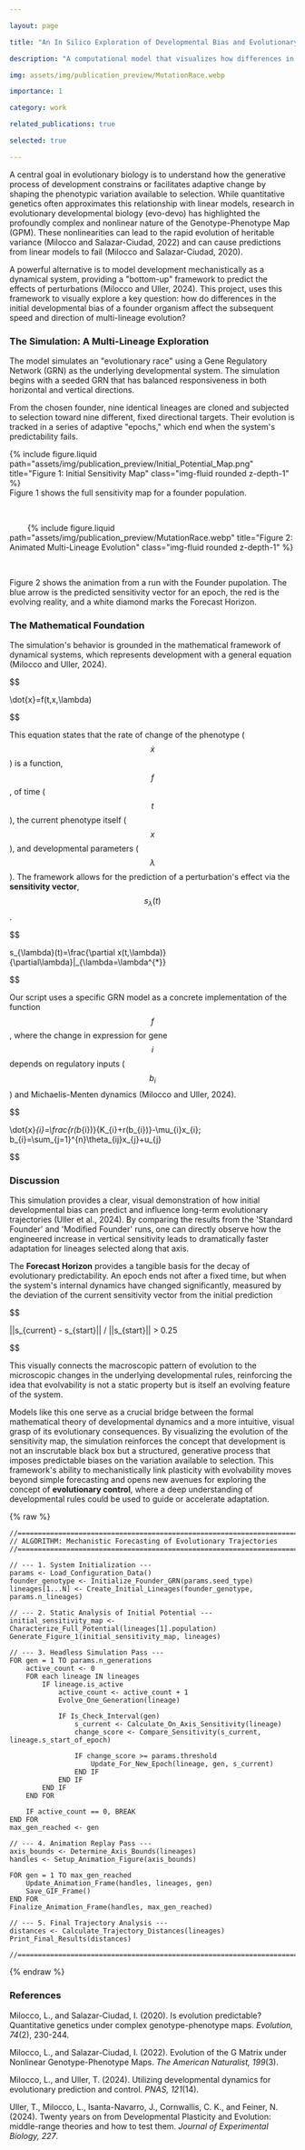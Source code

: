 ```yaml
---

layout: page

title: "An In Silico Exploration of Developmental Bias and Evolutionary Trajectories"

description: "A computational model that visualizes how differences in a founder genotype's developmental bias affect the speed and direction of multiple, independent evolutionary trajectories."

img: assets/img/publication_preview/MutationRace.webp

importance: 1

category: work

related_publications: true

selected: true

---
```




A central goal in evolutionary biology is to understand how the generative process of development constrains or facilitates adaptive change by shaping the phenotypic variation available to selection. While quantitative genetics often approximates this relationship with linear models, research in evolutionary developmental biology (evo-devo) has highlighted the profoundly complex and nonlinear nature of the Genotype-Phenotype Map (GPM). These nonlinearities can lead to the rapid evolution of heritable variance (Milocco and Salazar-Ciudad, 2022) and can cause predictions from linear models to fail (Milocco and Salazar-Ciudad, 2020).



A powerful alternative is to model development mechanistically as a dynamical system, providing a "bottom-up" framework to predict the effects of perturbations (Milocco and Uller, 2024). This project, uses this framework to visually explore a key question: how do differences in the initial developmental bias of a founder organism affect the subsequent speed and direction of multi-lineage evolution?



### The Simulation: A Multi-Lineage Exploration



The model simulates an "evolutionary race" using a Gene Regulatory Network (GRN) as the underlying developmental system. The simulation begins with a seeded GRN that has balanced responsiveness in both horizontal and vertical directions.



From the chosen founder, nine identical lineages are cloned and subjected to selection toward nine different, fixed directional targets. Their evolution is tracked in a series of adaptive "epochs," which end when the system's predictability fails.



<div class="row justify-content-center">
    <div class="col-sm-6 mt-3 mt-md-0">
        {% include figure.liquid path="assets/img/publication_preview/Initial_Potential_Map.png" title="Figure 1: Initial Sensitivity Map" class="img-fluid rounded z-depth-1" %}
    </div>
</div>
<div class="caption">
Figure 1 shows the full sensitivity map for a founder population.
</div>



<div class="row">

    <div class="col-sm mt-3 mt-md-0">

        {% include figure.liquid path="assets/img/publication_preview/MutationRace.webp" title="Figure 2: Animated Multi-Lineage Evolution" class="img-fluid rounded z-depth-1" %}

    </div>

</div>

<div class="caption">

Figure 2 shows the animation from a run with the Founder pupolation. The blue arrow is the predicted sensitivity vector for an epoch, the red is the evolving reality, and a white diamond marks the Forecast Horizon.

</div>



### The Mathematical Foundation

The simulation's behavior is grounded in the mathematical framework of dynamical systems, which represents development with a general equation (Milocco and Uller, 2024).



$$

\dot{x}=f(t,x,\lambda)

$$



This equation states that the rate of change of the phenotype ($$\dot{x}$$) is a function, $$f$$, of time ($$t$$), the current phenotype itself ($$x$$), and developmental parameters ($$\lambda$$). The framework allows for the prediction of a perturbation's effect via the **sensitivity vector**, $$s_{\lambda}(t)$$.



$$

s_{\lambda}(t)=\frac{\partial x(t,\lambda)}{\partial\lambda}|_{\lambda=\lambda^{*}}

$$



Our script uses a specific GRN model as a concrete implementation of the function $$f$$, where the change in expression for gene $$i$$ depends on regulatory inputs ($$b_i$$) and Michaelis-Menten dynamics (Milocco and Uller, 2024).



$$

\dot{x}_{i}=\frac{r(b_{i})}{K_{i}+r(b_{i})}-\mu_{i}x_{i}; b_{i}=\sum_{j=1}^{n}\theta_{ij}x_{j}+u_{j}

$$



### Discussion

This simulation provides a clear, visual demonstration of how initial developmental bias can predict and influence long-term evolutionary trajectories (Uller et al., 2024). By comparing the results from the 'Standard Founder' and 'Modified Founder' runs, one can directly observe how the engineered increase in vertical sensitivity leads to dramatically faster adaptation for lineages selected along that axis.



The **Forecast Horizon** provides a tangible basis for the decay of evolutionary predictability. An epoch ends not after a fixed time, but when the system's internal dynamics have changed significantly, measured by the deviation of the current sensitivity vector from the initial prediction

$$

||s_{current} - s_{start}|| / ||s_{start}|| > 0.25

$$

This visually connects the macroscopic pattern of evolution to the microscopic changes in the underlying developmental rules, reinforcing the idea that evolvability is not a static property but is itself an evolving feature of the system.

Models like this one serve as a crucial bridge between the formal mathematical theory of developmental dynamics and a more intuitive, visual grasp of its evolutionary consequences. By visualizing the evolution of the sensitivity map, the simulation reinforces the concept that development is not an inscrutable black box but a structured, generative process that imposes predictable biases on the variation available to selection. This framework's ability to mechanistically link plasticity with evolvability moves beyond simple forecasting and opens new avenues for exploring the concept of **evolutionary control**, where a deep understanding of developmental rules could be used to guide or accelerate adaptation.

{% raw %}

```text
//=========================================================================
// ALGORITHM: Mechanistic Forecasting of Evolutionary Trajectories
//=========================================================================

// --- 1. System Initialization ---
params <- Load_Configuration_Data()
founder_genotype <- Initialize_Founder_GRN(params.seed_type)
lineages[1...N] <- Create_Initial_Lineages(founder_genotype, params.n_lineages)

// --- 2. Static Analysis of Initial Potential ---
initial_sensitivity_map <- Characterize_Full_Potential(lineages[1].population)
Generate_Figure_1(initial_sensitivity_map, lineages)

// --- 3. Headless Simulation Pass ---
FOR gen = 1 TO params.n_generations
    active_count <- 0
    FOR each lineage IN lineages
        IF lineage.is_active
            active_count <- active_count + 1
            Evolve_One_Generation(lineage)
            
            IF Is_Check_Interval(gen)
                s_current <- Calculate_On_Axis_Sensitivity(lineage)
                change_score <- Compare_Sensitivity(s_current, lineage.s_start_of_epoch)
                
                IF change_score >= params.threshold
                    Update_For_New_Epoch(lineage, gen, s_current)
                END IF
            END IF
        END IF
    END FOR
    
    IF active_count == 0, BREAK
END FOR
max_gen_reached <- gen

// --- 4. Animation Replay Pass ---
axis_bounds <- Determine_Axis_Bounds(lineages)
handles <- Setup_Animation_Figure(axis_bounds)

FOR gen = 1 TO max_gen_reached
    Update_Animation_Frame(handles, lineages, gen)
    Save_GIF_Frame()
END FOR
Finalize_Animation_Frame(handles, max_gen_reached)

// --- 5. Final Trajectory Analysis ---
distances <- Calculate_Trajectory_Distances(lineages)
Print_Final_Results(distances)

//=========================================================================
```

{% endraw %}

### References

Milocco, L., and Salazar-Ciudad, I. (2020). Is evolution predictable? Quantitative genetics under complex genotype-phenotype maps. *Evolution, 74*(2), 230-244.



Milocco, L., and Salazar-Ciudad, I. (2022). Evolution of the G Matrix under Nonlinear Genotype-Phenotype Maps. *The American Naturalist, 199*(3).



Milocco, L., and Uller, T. (2024). Utilizing developmental dynamics for evolutionary prediction and control. *PNAS, 121*(14).



Uller, T., Milocco, L., Isanta-Navarro, J., Cornwallis, C. K., and Feiner, N. (2024). Twenty years on from Developmental Plasticity and Evolution: middle-range theories and how to test them. *Journal of Experimental Biology, 227*.
